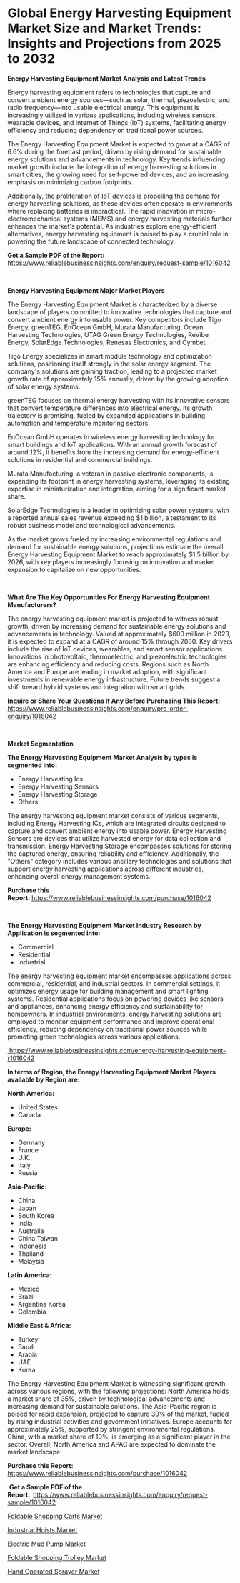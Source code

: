 <p><h1>Global Energy Harvesting Equipment Market Size and Market Trends: Insights and Projections from 2025 to 2032</h1></p><p><strong>Energy Harvesting Equipment Market Analysis and Latest Trends</strong></p>
<p><p>Energy harvesting equipment refers to technologies that capture and convert ambient energy sources—such as solar, thermal, piezoelectric, and radio frequency—into usable electrical energy. This equipment is increasingly utilized in various applications, including wireless sensors, wearable devices, and Internet of Things (IoT) systems, facilitating energy efficiency and reducing dependency on traditional power sources.</p><p>The Energy Harvesting Equipment Market is expected to grow at a CAGR of 6.6% during the forecast period, driven by rising demand for sustainable energy solutions and advancements in technology. Key trends influencing market growth include the integration of energy harvesting solutions in smart cities, the growing need for self-powered devices, and an increasing emphasis on minimizing carbon footprints. </p><p>Additionally, the proliferation of IoT devices is propelling the demand for energy harvesting solutions, as these devices often operate in environments where replacing batteries is impractical. The rapid innovation in micro-electromechanical systems (MEMS) and energy harvesting materials further enhances the market's potential. As industries explore energy-efficient alternatives, energy harvesting equipment is poised to play a crucial role in powering the future landscape of connected technology.</p></p>
<p><strong>Get a Sample PDF of the Report:&nbsp;</strong> <a href="https://www.reliablebusinessinsights.com/enquiry/request-sample/1016042?utm_campaign=1138&utm_medium=2&utm_source=Github&utm_content=ia&utm_term=08042025&utm_id=energy-harvesting-equipment">https://www.reliablebusinessinsights.com/enquiry/request-sample/1016042</a></p>
<p>&nbsp;</p>
<p><strong>Energy Harvesting Equipment Major Market Players</strong></p>
<p><p>The Energy Harvesting Equipment Market is characterized by a diverse landscape of players committed to innovative technologies that capture and convert ambient energy into usable power. Key competitors include Tigo Energy, greenTEG, EnOcean GmbH, Murata Manufacturing, Ocean Harvesting Technologies, UTAG Green Energy Technologies, ReVibe Energy, SolarEdge Technologies, Renesas Electronics, and Cymbet.</p><p>Tigo Energy specializes in smart module technology and optimization solutions, positioning itself strongly in the solar energy segment. The company's solutions are gaining traction, leading to a projected market growth rate of approximately 15% annually, driven by the growing adoption of solar energy systems.</p><p>greenTEG focuses on thermal energy harvesting with its innovative sensors that convert temperature differences into electrical energy. Its growth trajectory is promising, fueled by expanded applications in building automation and temperature monitoring sectors.</p><p>EnOcean GmbH operates in wireless energy harvesting technology for smart buildings and IoT applications. With an annual growth forecast of around 12%, it benefits from the increasing demand for energy-efficient solutions in residential and commercial buildings.</p><p>Murata Manufacturing, a veteran in passive electronic components, is expanding its footprint in energy harvesting systems, leveraging its existing expertise in miniaturization and integration, aiming for a significant market share.</p><p>SolarEdge Technologies is a leader in optimizing solar power systems, with a reported annual sales revenue exceeding $1 billion, a testament to its robust business model and technological advancements.</p><p>As the market grows fueled by increasing environmental regulations and demand for sustainable energy solutions, projections estimate the overall Energy Harvesting Equipment Market to reach approximately $1.5 billion by 2026, with key players increasingly focusing on innovation and market expansion to capitalize on new opportunities.</p></p>
<p>&nbsp;</p>
<p><strong>What Are The Key Opportunities For Energy Harvesting Equipment Manufacturers?</strong></p>
<p><p>The energy harvesting equipment market is projected to witness robust growth, driven by increasing demand for sustainable energy solutions and advancements in technology. Valued at approximately $600 million in 2023, it is expected to expand at a CAGR of around 15% through 2030. Key drivers include the rise of IoT devices, wearables, and smart sensor applications. Innovations in photovoltaic, thermoelectric, and piezoelectric technologies are enhancing efficiency and reducing costs. Regions such as North America and Europe are leading in market adoption, with significant investments in renewable energy infrastructure. Future trends suggest a shift toward hybrid systems and integration with smart grids.</p></p>
<p><strong>Inquire or Share Your Questions If Any Before Purchasing This Report:</strong> <a href="https://www.reliablebusinessinsights.com/enquiry/pre-order-enquiry/1016042?utm_campaign=1138&utm_medium=2&utm_source=Github&utm_content=ia&utm_term=08042025&utm_id=energy-harvesting-equipment">https://www.reliablebusinessinsights.com/enquiry/pre-order-enquiry/1016042</a></p>
<p>&nbsp;</p>
<p><strong>Market Segmentation</strong></p>
<p><strong>The Energy Harvesting Equipment Market Analysis by types is segmented into:</strong></p>
<p><ul><li>Energy Harvesting Ics</li><li>Energy Harvesting Sensors</li><li>Energy Harvesting Storage</li><li>Others</li></ul></p>
<p><p>The energy harvesting equipment market consists of various segments, including Energy Harvesting ICs, which are integrated circuits designed to capture and convert ambient energy into usable power. Energy Harvesting Sensors are devices that utilize harvested energy for data collection and transmission. Energy Harvesting Storage encompasses solutions for storing the captured energy, ensuring reliability and efficiency. Additionally, the "Others" category includes various ancillary technologies and solutions that support energy harvesting applications across different industries, enhancing overall energy management systems.</p></p>
<p><strong>Purchase this Report:&nbsp;</strong><a href="https://www.reliablebusinessinsights.com/purchase/1016042?utm_campaign=1138&utm_medium=2&utm_source=Github&utm_content=ia&utm_term=08042025&utm_id=energy-harvesting-equipment">https://www.reliablebusinessinsights.com/purchase/1016042</a></p>
<p>&nbsp;</p>
<p><strong>The Energy Harvesting Equipment Market Industry Research by Application is segmented into:</strong></p>
<p><ul><li>Commercial</li><li>Residential</li><li>Industrial</li></ul></p>
<p><p>The energy harvesting equipment market encompasses applications across commercial, residential, and industrial sectors. In commercial settings, it optimizes energy usage for building management and smart lighting systems. Residential applications focus on powering devices like sensors and appliances, enhancing energy efficiency and sustainability for homeowners. In industrial environments, energy harvesting solutions are employed to monitor equipment performance and improve operational efficiency, reducing dependency on traditional power sources while promoting green technologies across various applications.</p></p>
<p><a href="https://www.reliablebusinessinsights.com/energy-harvesting-equipment-r1016042?utm_campaign=1138&utm_medium=2&utm_source=Github&utm_content=ia&utm_term=08042025&utm_id=energy-harvesting-equipment">&nbsp;https://www.reliablebusinessinsights.com/energy-harvesting-equipment-r1016042</a></p>
<p><strong>In terms of Region, the Energy Harvesting Equipment Market Players available by Region are:</strong></p>
<p>
    <p> <strong> North America: </strong>
        <ul>
            <li>United States</li>
            <li>Canada</li>
        </ul>
        </p> 
    <p> <strong> Europe: </strong>
        <ul>
            <li>Germany</li>
            <li>France</li>
            <li>U.K.</li>
            <li>Italy</li>
            <li>Russia</li>
        </ul>
        </p> 
    <p> <strong> Asia-Pacific: </strong>
        <ul>
            <li>China</li>
            <li>Japan</li>
            <li>South Korea</li>
            <li>India</li>
            <li>Australia</li>
            <li>China Taiwan</li>
            <li>Indonesia</li>
            <li>Thailand</li>
            <li>Malaysia</li>
        </ul>
        </p> 
    <p> <strong> Latin America: </strong>
        <ul>
            <li>Mexico</li>
            <li>Brazil</li>
            <li>Argentina Korea</li>
            <li>Colombia</li>
        </ul>
        </p> 
    <p> <strong> Middle East & Africa: </strong>
        <ul>
            <li>Turkey</li>
            <li>Saudi</li>
            <li>Arabia</li>
            <li>UAE</li>
            <li>Korea</li>
        </ul>
    </p>
    </p>
<p><p>The Energy Harvesting Equipment Market is witnessing significant growth across various regions, with the following projections: North America holds a market share of 35%, driven by technological advancements and increasing demand for sustainable solutions. The Asia-Pacific region is poised for rapid expansion, projected to capture 30% of the market, fueled by rising industrial activities and government initiatives. Europe accounts for approximately 25%, supported by stringent environmental regulations. China, with a market share of 10%, is emerging as a significant player in the sector. Overall, North America and APAC are expected to dominate the market landscape.</p></p>
<p><strong>Purchase this Report: </strong><a href="https://www.reliablebusinessinsights.com/purchase/1016042?utm_campaign=1138&utm_medium=2&utm_source=Github&utm_content=ia&utm_term=08042025&utm_id=energy-harvesting-equipment">https://www.reliablebusinessinsights.com/purchase/1016042</a></p>
<p>&nbsp;<strong>Get a Sample PDF of the Report:&nbsp;&nbsp;</strong><a href="https://www.reliablebusinessinsights.com/enquiry/request-sample/1016042?utm_campaign=1138&utm_medium=2&utm_source=Github&utm_content=ia&utm_term=08042025&utm_id=energy-harvesting-equipment">https://www.reliablebusinessinsights.com/enquiry/request-sample/1016042</a></p>
<p><strong></strong></p>
<p><p><a href="https://github.com/guyerkanakwu/Market-Research-Report-List-1/blob/main/foldable-shopping-carts-market.md?utm_campaign=1138&utm_medium=2&utm_source=Github&utm_content=ia&utm_term=08042025&utm_id=energy-harvesting-equipment">Foldable Shopping Carts Market</a></p><p><a href="https://github.com/cezilfinerv9/Market-Research-Report-List-1/blob/main/industrial-hoists-market.md?utm_campaign=1138&utm_medium=2&utm_source=Github&utm_content=ia&utm_term=08042025&utm_id=energy-harvesting-equipment">Industrial Hoists Market</a></p><p><a href="https://github.com/bhuraoutenc8/Market-Research-Report-List-1/blob/main/electric-mud-pump-market.md?utm_campaign=1138&utm_medium=2&utm_source=Github&utm_content=ia&utm_term=08042025&utm_id=energy-harvesting-equipment">Electric Mud Pump Market</a></p><p><a href="https://github.com/tandepinho3p/Market-Research-Report-List-1/blob/main/foldable-shopping-trolley-market.md?utm_campaign=1138&utm_medium=2&utm_source=Github&utm_content=ia&utm_term=08042025&utm_id=energy-harvesting-equipment">Foldable Shopping Trolley Market</a></p><p><a href="https://github.com/syskamazucqa/Market-Research-Report-List-1/blob/main/hand-operated-sprayer-market.md?utm_campaign=1138&utm_medium=2&utm_source=Github&utm_content=ia&utm_term=08042025&utm_id=energy-harvesting-equipment">Hand Operated Sprayer Market</a></p></p>